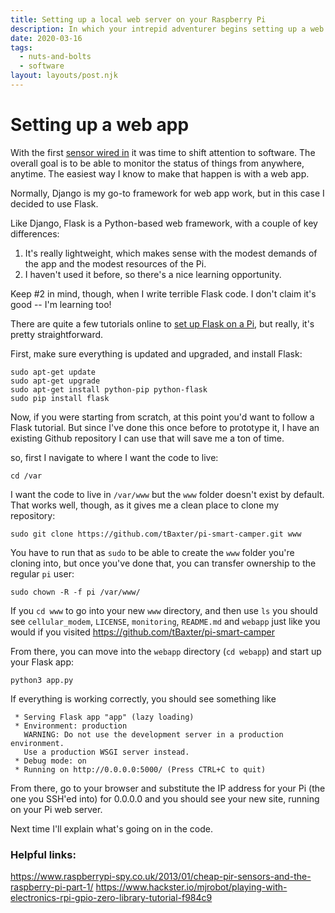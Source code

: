 ```yaml
---
title: Setting up a local web server on your Raspberry Pi
description: In which your intrepid adventurer begins setting up a web page to monitor things
date: 2020-03-16
tags:
  - nuts-and-bolts
  - software
layout: layouts/post.njk
---
```


# Setting up a web app
With the first [sensor wired in](../motion-sensor-hardware) it was time to shift attention to software. The overall goal is to be able to monitor the status of things from anywhere, anytime. The easiest way I know to make that happen is with a web app.

Normally, Django is my go-to framework for web app work, but in this case I decided to use Flask. 

Like Django, Flask is a Python-based web framework, with a couple of key differences:

1. It's really lightweight, which makes sense with the modest demands of the app and the modest resources of the Pi.
2. I haven't used it before, so there's a nice learning opportunity.

Keep #2 in mind, though, when I write terrible Flask code. I don't claim it's good -- I'm learning too!

There are quite a few tutorials online to [set up Flask on a Pi](https://randomnerdtutorials.com/raspberry-pi-web-server-using-flask-to-control-gpios/), but really, it's pretty straightforward. 

First, make sure everything is updated and upgraded, and install Flask:
```
sudo apt-get update
sudo apt-get upgrade
sudo apt-get install python-pip python-flask
sudo pip install flask
```

Now, if you were starting from scratch, at this point you'd want to follow a Flask tutorial. But since I've done this once before to prototype it, I have an existing Github repository I can use that will save me a ton of time.

so, first I navigate to where I want the code to live:

`cd /var`

I want the code to live in `/var/www` but the `www` folder doesn't exist by default. That works well, though, as it gives me a clean place to clone my repository:

`sudo git clone https://github.com/tBaxter/pi-smart-camper.git www`

You have to run that as `sudo` to be able to create the `www` folder you're cloning into, but once you've done that, you can transfer ownership to the regular `pi` user:

`sudo chown -R -f pi /var/www/`

If you `cd www` to go into your new `www` directory, and then use `ls` you should see 
 `cellular_modem`, `LICENSE`, `monitoring`, `README.md` and `webapp` just like you would if you visited https://github.com/tBaxter/pi-smart-camper

From there, you can move into the `webapp` directory (`cd webapp`) and start up your Flask app:

`python3 app.py`

If everything is working correctly, you should see something like

```
 * Serving Flask app "app" (lazy loading)
 * Environment: production
   WARNING: Do not use the development server in a production environment.
   Use a production WSGI server instead.
 * Debug mode: on
 * Running on http://0.0.0.0:5000/ (Press CTRL+C to quit)
 ```
 From there, go to your browser and substitute  the IP address for your Pi (the one you SSH'ed into) for 0.0.0.0 and you should see your new site, running on your Pi web server.

 Next time I'll explain what's going on in the code.


### Helpful links:

https://www.raspberrypi-spy.co.uk/2013/01/cheap-pir-sensors-and-the-raspberry-pi-part-1/
https://www.hackster.io/mjrobot/playing-with-electronics-rpi-gpio-zero-library-tutorial-f984c9


